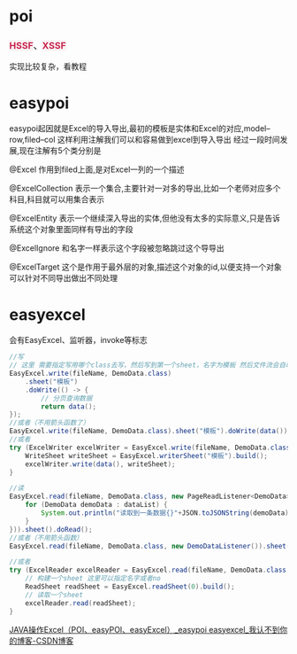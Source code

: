 

# poi
### <font style="color:rgb(199, 37, 78);background-color:rgb(249, 242, 244);">HSSF</font><font style="color:rgb(79, 79, 79);">、</font><font style="color:rgb(199, 37, 78);background-color:rgb(249, 242, 244);">XSSF</font>
实现比较复杂，看教程 



# easypoi
easypoi起因就是Excel的导入导出,最初的模板是实体和Excel的对应,model–row,filed–col 这样利用注解我们可以和容易做到excel到导入导出 经过一段时间发展,现在注解有5个类分别是

@Excel 作用到filed上面,是对Excel一列的一个描述

@ExcelCollection 表示一个集合,主要针对一对多的导出,比如一个老师对应多个科目,科目就可以用集合表示

@ExcelEntity 表示一个继续深入导出的实体,但他没有太多的实际意义,只是告诉系统这个对象里面同样有导出的字段

@ExcelIgnore 和名字一样表示这个字段被忽略跳过这个导导出

@ExcelTarget 这个是作用于最外层的对象,描述这个对象的id,以便支持一个对象可以针对不同导出做出不同处理

# easyexcel
会有EasyExcel、监听器，invoke等标志

```java
//写
// 这里 需要指定写用哪个class去写，然后写到第一个sheet，名字为模板 然后文件流会自动关闭
EasyExcel.write(fileName, DemoData.class)
    .sheet("模板")
    .doWrite(() -> {
        // 分页查询数据
        return data();
});
//或者（不用箭头函数了）
EasyExcel.write(fileName, DemoData.class).sheet("模板").doWrite(data());
//或者
try (ExcelWriter excelWriter = EasyExcel.write(fileName, DemoData.class).build()) {
    WriteSheet writeSheet = EasyExcel.writerSheet("模板").build();
    excelWriter.write(data(), writeSheet);
}

//读
EasyExcel.read(fileName, DemoData.class, new PageReadListener<DemoData>(dataList -> {
    for (DemoData demoData : dataList) {
        System.out.println("读取到一条数据{}"+JSON.toJSONString(demoData));
    }
})).sheet().doRead();
//或者（不用箭头函数）
EasyExcel.read(fileName, DemoData.class, new DemoDataListener()).sheet().doRead();

//或者
try (ExcelReader excelReader = EasyExcel.read(fileName, DemoData.class, new DemoDataListener()).build()) {
    // 构建一个sheet 这里可以指定名字或者no
    ReadSheet readSheet = EasyExcel.readSheet(0).build();
    // 读取一个sheet
    excelReader.read(readSheet);
}
```

[JAVA操作Excel（POI、easyPOI、easyExcel）_easypoi easyexcel_我认不到你的博客-CSDN博客](https://blog.csdn.net/qq_57581439/article/details/126006206)

